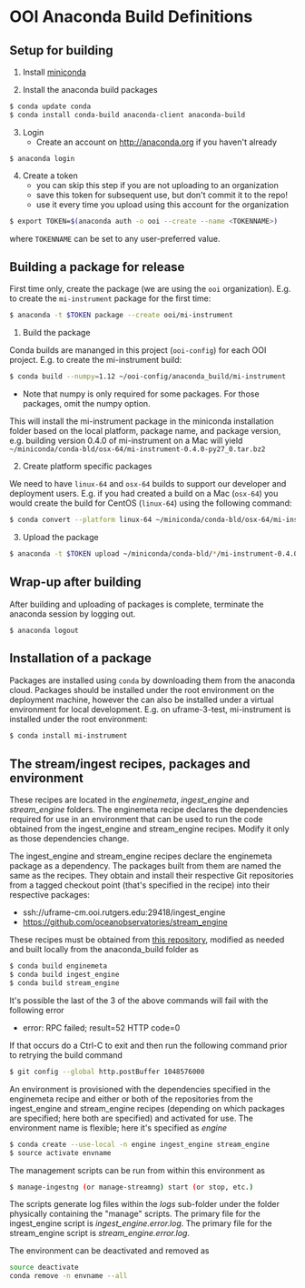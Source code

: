 # OOI Anaconda Build Definitions

## Setup for building

1. Install [miniconda](http://conda.pydata.org/miniconda.html)
    
2. Install the anaconda build packages

```bash
$ conda update conda
$ conda install conda-build anaconda-client anaconda-build
```
    
3. Login
    * Create an account on http://anaconda.org if you haven't already
    
`$ anaconda login`

4. Create a token
    * you can skip this step if you are not uploading to an organization
    * save this token for subsequent use, but don't commit it to the repo!
    * use it every time you upload using this account for the organization
    
```bash
$ export TOKEN=$(anaconda auth -o ooi --create --name <TOKENNAME>)
```

where `TOKENNAME` can be set to any user-preferred value.

## Building a package for release

First time only, create the package (we are using the `ooi` organization). E.g. to create the `mi-instrument` package for 
the first time:

```bash
$ anaconda -t $TOKEN package --create ooi/mi-instrument
```

1. Build the package

Conda builds are mananged in this project (`ooi-config`) for each OOI project. E.g. to create the mi-instrument build:

```bash
$ conda build --numpy=1.12 ~/ooi-config/anaconda_build/mi-instrument
```

* Note that numpy is only required for some packages. For those packages, omit the numpy option.

This will install the mi-instrument package in the miniconda installation folder based on the local platform, package name,
and package version, e.g. building version 0.4.0 of mi-instrument on a Mac will yield 
`~/miniconda/conda-bld/osx-64/mi-instrument-0.4.0-py27_0.tar.bz2`

2. Create platform specific packages

We need to have `linux-64` and `osx-64` builds to support our developer and deployment users. E.g. if you had created a 
build on a Mac (`osx-64`) you would create the build for CentOS (`linux-64`) using the following command:

```bash
$ conda convert --platform linux-64 ~/miniconda/conda-bld/osx-64/mi-instrument* -o ~/miniconda/conda-bld
```

3. Upload the package

```bash
$ anaconda -t $TOKEN upload ~/miniconda/conda-bld/*/mi-instrument-0.4.0-py27_0.tar.bz2
```

## Wrap-up after building

After building and uploading of packages is complete, terminate the anaconda session by logging out.

`$ anaconda logout`

## Installation of a package

Packages are installed using `conda` by downloading them from the anaconda cloud. Packages should be installed under 
the root environment on the deployment machine, however the can also be installed under a virtual environment for
local development. E.g. on uframe-3-test, mi-instrument is installed under the root environment:

```bash
$ conda install mi-instrument
```

## The stream/ingest recipes, packages and environment

These recipes are located in the *enginemeta*, *ingest_engine* and *stream_engine* folders. The enginemeta recipe declares the dependencies required for use in an environment that can be used to run the code obtained from the ingest_engine and stream_engine recipes. Modify it only as those dependencies change.

The ingest_engine and stream_engine recipes declare the enginemeta package as a dependency. The packages built from them are named the same as the recipes. They obtain and install their respective Git repositories from a tagged checkout point (that's specified in the recipe) into their respective packages:

* ssh://uframe-cm.ooi.rutgers.edu:29418/ingest_engine
* https://github.com/oceanobservatories/stream_engine

These recipes must be obtained from [this repository](https://github.com/oceanobservatories/ooi-config), modified as needed and built locally from the anaconda_build folder as 

```bash
$ conda build enginemeta
$ conda build ingest_engine
$ conda build stream_engine
```

It's possible the last of the 3 of the above commands will fail with the following error
* error: RPC failed; result=52 HTTP code=0

If that occurs do a Ctrl-C to exit and then run the following command prior to retrying the build command
```bash
$ git config --global http.postBuffer 1048576000
```

An environment is provisioned with the dependencies specified in the enginemeta recipe and either or both of the repositories from the ingest_engine and stream_engine recipes (depending on which packages are specified; here both are specified) and activated for use. The environment name is flexible; here it's specified as *engine*

```bash
$ conda create --use-local -n engine ingest_engine stream_engine
$ source activate envname
```

The management scripts can be run from within this environment as

```bash
$ manage-ingestng (or manage-streamng) start (or stop, etc.)
```

The scripts generate log files within the *logs* sub-folder under the folder physically containing the "manage" scripts. The primary file for the ingest_engine script is *ingest_engine.error.log*. The primary file for the stream_engine script is *stream_engine.error.log*.
  
The environment can be deactivated and removed as

```bash
source deactivate
conda remove -n envname --all
```
